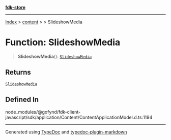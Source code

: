 [**fdk-store**](../../../README.md)
***

[Index](../../../API.md) > [content](../../README.md) > [<internal>](../README.md) > SlideshowMedia

# Function: SlideshowMedia

> **SlideshowMedia**(): [`SlideshowMedia`](../type-aliases/type-alias.SlideshowMedia.md)

## Returns

[`SlideshowMedia`](../type-aliases/type-alias.SlideshowMedia.md)

## Defined In

node\_modules/@gofynd/fdk-client-javascript/sdk/application/Content/ContentApplicationModel.d.ts:1194

***
Generated using [TypeDoc](https://typedoc.org/) and [typedoc-plugin-markdown](https://www.npmjs.com/package/typedoc-plugin-markdown)
